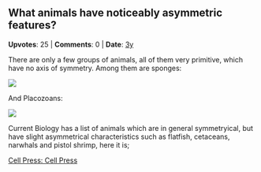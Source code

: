 ## What animals have noticeably asymmetric features?
    
**Upvotes**: 25 | **Comments**: 0 | **Date**: [3y](https://www.quora.com/What-animals-have-noticeably-asymmetric-features/answer/Gary-Meaney)

There are only a few groups of animals, all of them very primitive, which have no axis of symmetry. Among them are sponges:

![](https://qph.fs.quoracdn.net/main-qimg-91bd7587d769c4e53c64d36038665c1e-lq)

And Placozoans:

![](https://qph.fs.quoracdn.net/main-qimg-610c35a8ab07927419fbd339d45072d3-lq)

Current Biology has a list of animals which are in general symmetryical, but have slight asymmetrical characteristics such as flatfish, cetaceans, narwhals and pistol shrimp, here it is;

[Cell Press: Cell Press](https://www.cell.com/current-biology/fulltext/S0960-9822(09)00926-9 "www.cell.com")

